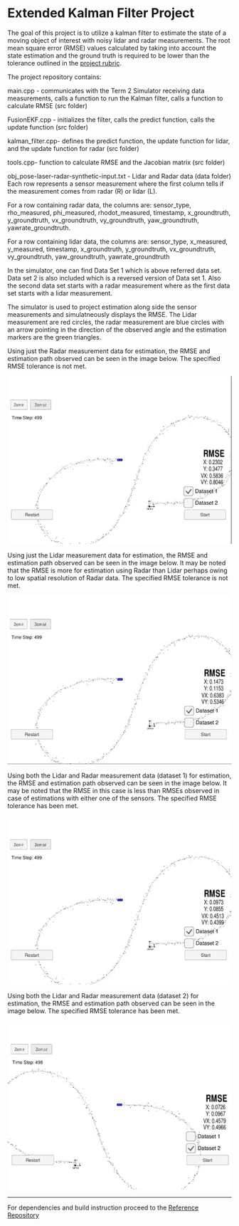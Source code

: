# Extended Kalman Filter Project

The goal of this project is to utilize a kalman filter to estimate the state of a moving object of interest with noisy lidar and radar measurements. The root mean square error (RMSE) values calculated by taking into account the state estimation and the ground truth is required to be lower than the tolerance outlined in the [project rubric](https://review.udacity.com/#!/rubrics/748/view). 

[//]: # (Image References)

[image1]: ./project_img/OnlyRadar.jpg "Estimation with Radar"
[image2]: ./project_img/OnlyLidar.jpg "Estimation with Lidar"
[image3]: ./project_img/LidRad_Data1.jpg "Estimation with Radar & Lidar Data 1"
[image4]: ./project_img/LidRad_Data2.jpg "Estimation with Radar & Lidar Data 2"

The project repository contains:

main.cpp - communicates with the Term 2 Simulator receiving data measurements, calls a function to run the Kalman filter, calls a function to calculate RMSE (src folder)

FusionEKF.cpp - initializes the filter, calls the predict function, calls the update function (src folder)

kalman_filter.cpp- defines the predict function, the update function for lidar, and the update function for radar (src folder)

tools.cpp- function to calculate RMSE and the Jacobian matrix (src folder)

obj_pose-laser-radar-synthetic-input.txt - Lidar and Radar data (data folder)
Each row represents a sensor measurement where the first column tells if the measurement comes from radar (R) or lidar (L).

For a row containing radar data, the columns are: 
sensor_type, rho_measured, phi_measured, rhodot_measured, timestamp, x_groundtruth, y_groundtruth, vx_groundtruth, vy_groundtruth, yaw_groundtruth, yawrate_groundtruth.

For a row containing lidar data, the columns are: sensor_type, x_measured, y_measured, timestamp, x_groundtruth, y_groundtruth, vx_groundtruth, vy_groundtruth, yaw_groundtruth, yawrate_groundtruth

In the simulator, one can find Data Set 1 which is above referred data set. Data set 2 is also included which is a reversed version of Data set 1. Also the second data set starts with a radar measurement where as the first data set starts with a lidar measurement. 

The simulator is used to project estimation along side the sensor measurements and simulatneously displays the RMSE. The Lidar measurement are red circles, the radar measurement are blue circles with an arrow pointing in the direction of the observed angle and the estimation markers are the green triangles.

Using just the Radar measurement data for estimation, the RMSE and estimation path observed can be seen in the image below. The specified RMSE tolerance is not met.

![alt text][image1]


Using just the Lidar measurement data for estimation, the RMSE and estimation path observed can be seen in the image below. It may be noted that the RMSE is more for estimation using Radar than Lidar perhaps owing to low spatial resolution of Radar data. The specified RMSE tolerance is not met.

![alt text][image2]


Using both the Lidar and Radar measurement data (dataset 1) for estimation, the RMSE and estimation path observed can be seen in the image below. It may be noted that the RMSE in this case is less than RMSEs observed in case of estimations with either one of the sensors. The specified RMSE tolerance has been met.

![alt text][image3]


Using both the Lidar and Radar measurement data (dataset 2) for estimation, the RMSE and estimation path observed can be seen in the image below. The specified RMSE tolerance has been met.

![alt text][image4]

---

For dependencies and build instruction proceed to the [Reference Repository](https://github.com/udacity/CarND-Extended-Kalman-Filter-Project)

